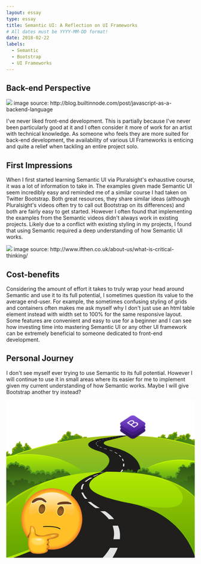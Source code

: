 ```yaml
---
layout: essay
type: essay
title: Semantic UI: A Reflection on UI Frameworks
# All dates must be YYYY-MM-DD format!
date: 2018-02-22
labels:
  - Semantic
  - Bootstrap
  - UI Frameworks
---
```


## Back-end Perspective

<img src="http://s32.postimg.org/6vawu4hdh/Untitled_design_10.png">
image source: http://blog.builtinnode.com/post/javascript-as-a-backend-language

I've never liked front-end development. This is partially because I've never been particularly good at it and I often consider it more of work for an artist with technical knowledge. As someone who feels they are more suited for back-end development, the availability of various UI Frameworks is enticing and quite a relief when tackling an entire project solo.


## First Impressions

When I first started learning Semantic UI via Pluralsight's exhaustive course, it was a lot of information to take in. The examples given made Semantic UI seem incredibly easy and reminded me of a similar course I had taken on Twitter Bootstrap. Both great resources, they share similar ideas (although Pluralsight's videos often try to call out Bootstrap on its differences) and both are fairly easy to get started. However I often found that implementing the examples from the Semantic videos didn't always work in existing projects. Likely due to a conflict with existing styling in my projects, I found that using Semantic required a deep understanding of how Semantic UI works.

<img src="http://www.ifthen.co.uk/wp-content/uploads/3d-man-300x300.png">
image source: http://www.ifthen.co.uk/about-us/what-is-critical-thinking/

## Cost-benefits

Considering the amount of effort it takes to truly wrap your head around Semantic and use it to its full potential, I sometimes question its value to the average end-user. For example, the sometimes confusing styling of grids and containers often makes me ask myself why I don't just use an html table element instead with width set to 100% for the same responsive layout. Some features are convenient and easy to use for a beginner and I can see how investing time into mastering Semantic UI or any other UI framework can be extremely beneficial to someone dedicated to front-end development.

## Personal Journey

I don't see myself ever trying to use Semantic to its full potential. However I will continue to use it in small areas where its easier for me to implement given my current understanding of how Semantic works. Maybe I will give Bootstrap another try instead?

<img src="../images/bootstrapdowntheroad.png">

